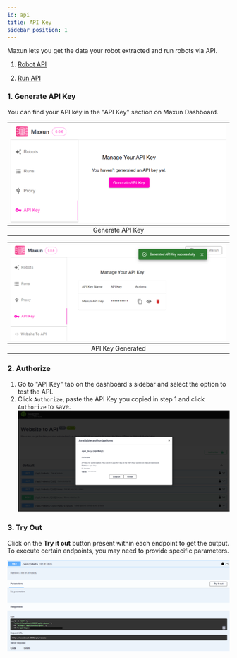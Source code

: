 ```yaml
---
id: api
title: API Key
sidebar_position: 1
---
```


Maxun lets you get the data your robot extracted and run robots via API. 

1. [Robot API](./robots.md)

2. [Run API](./runs.md)

### 1. Generate API Key
You can find your API key in the "API Key" section on Maxun Dashboard.

![Generate API Key](gen_api_key.png)|
:---:|
|Generate API Key|

![API Key Generated](api_key_success.png)|
:---:|
|API Key Generated|

### 2. Authorize 
1. Go to "API Key" tab on the dashboard's sidebar and select the option to test the API.
2. Click `Authorize`, paste the API Key you copied in step 1 and click `Authorize` to save.
![Authorize](api_auth.png)

### 3. Try Out 
Click on the **Try it out** button present within each endpoint to get the output. To execute certain endpoints, you may need to provide specific parameters.

![Try it out](try-it-out.png)


